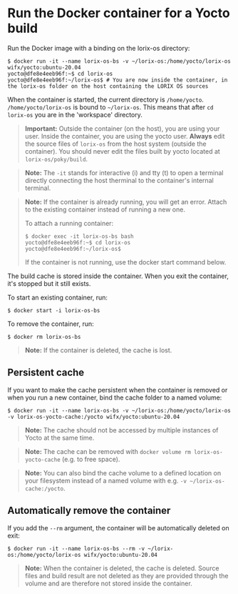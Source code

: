 # Run the Docker container for a Yocto build

Run the Docker image with a binding on the lorix-os directory:
```shell
$ docker run -it --name lorix-os-bs -v ~/lorix-os:/home/yocto/lorix-os wifx/yocto:ubuntu-20.04
yocto@dfe8e4eeb96f:~$ cd lorix-os
yocto@dfe8e4eeb96f:~/lorix-os$ # You are now inside the container, in the lorix-os folder on the host containing the LORIX OS sources
```

When the container is started, the current directory is `/home/yocto`. `/home/yocto/lorix-os` is bound to `~/lorix-os`. This means that after `cd lorix-os` you are in the 'workspace' directory.

> **Important:** Outside the container (on the host), you are using your user. Inside the container, you are using the yocto user. **Always** edit the source files of `lorix-os` from the host system (outside the container). You should never edit the files built by yocto located at `lorix-os/poky/build`.

> **Note:** The ```-it``` stands for interactive (i) and tty (t) to open a terminal directly connecting the host therminal to the container's internal terminal.

> **Note:** If the container is already running, you will get an error. Attach to the existing container instead of running a new one.
> 
> To attach a running container:
> ```shell
> $ docker exec -it lorix-os-bs bash
> yocto@dfe8e4eeb96f:~$ cd lorix-os
> yocto@dfe8e4eeb96f:~/lorix-os$
> ```
> If the container is not running, use the docker start command below.

The build cache is stored inside the container. When you exit the container, it's stopped but it still exists.

To start an existing container, run:
```shell
$ docker start -i lorix-os-bs
```

To remove the container, run:
```shell
$ docker rm lorix-os-bs
```

> **Note:** If the container is deleted, the cache is lost.

## Persistent cache

If you want to make the cache persistent when the container is removed or when you run a new container, bind the cache folder to a named volume:
```shell
$ docker run -it --name lorix-os-bs -v ~/lorix-os:/home/yocto/lorix-os -v lorix-os-yocto-cache:/yocto wifx/yocto:ubuntu-20.04
```

> **Note:** The cache should not be accessed by multiple instances of Yocto at the same time.

> **Note:** The cache can be removed with `docker volume rm lorix-os-yocto-cache` (e.g. to free space).

> **Note:** You can also bind the cache volume to a defined location on your filesystem instead of a named volume with e.g. `-v ~/lorix-os-cache:/yocto`.


## Automatically remove the container

If you add the ```--rm``` argument, the container will be automatically deleted on exit:
```shell
$ docker run -it --name lorix-os-bs --rm -v ~/lorix-os:/home/yocto/lorix-os wifx/yocto:ubuntu-20.04
```

> **Note:** When the container is deleted, the cache is deleted. Source files and build result are not deleted as they are provided through the volume and are therefore not stored inside the container.
